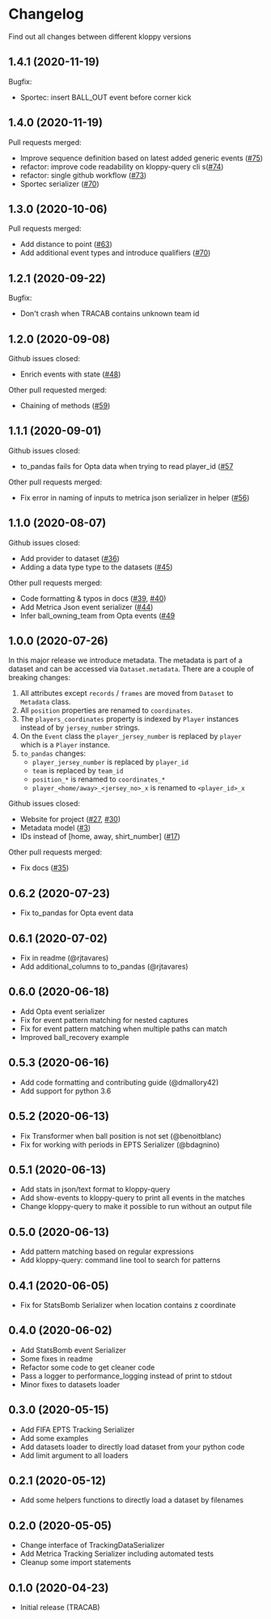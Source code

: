 # Changelog

Find out all changes between different kloppy versions

## 1.4.1 (2020-11-19)

Bugfix:

- Sportec: insert BALL_OUT event before corner kick  

## 1.4.0 (2020-11-19)
Pull requests merged:

- Improve sequence definition based on latest added generic events ([#75](https://github.com/PySport/kloppy/pull/75))
- refactor: improve code readability on kloppy-query cli s([#74](https://github.com/PySport/kloppy/pull/74))
- refactor: single github workflow ([#73](https://github.com/PySport/kloppy/pull/73))
- Sportec serializer ([#70](https://github.com/PySport/kloppy/pull/71))


## 1.3.0 (2020-10-06)
Pull requests merged:

- Add distance to point ([#63](https://github.com/PySport/kloppy/pull/63))
- Add additional event types and introduce qualifiers ([#70](https://github.com/PySport/kloppy/pull/70))

## 1.2.1 (2020-09-22)
Bugfix:

- Don't crash when TRACAB contains unknown team id

## 1.2.0 (2020-09-08)
Github issues closed:

- Enrich events with state ([#48](https://github.com/PySport/kloppy/issues/48))

Other pull requested merged:

- Chaining of methods ([#59](https://github.com/PySport/kloppy/pull/59))

## 1.1.1 (2020-09-01)
Github issues closed:

- to_pandas fails for Opta data when trying to read player_id ([#57](https://github.com/PySport/kloppy/issues/57)

Other pull requests merged:

- Fix error in naming of inputs to metrica json serializer in helper ([#56](https://github.com/PySport/kloppy/pull/56))

## 1.1.0 (2020-08-07)
Github issues closed:

- Add provider to dataset ([#36](https://github.com/PySport/kloppy/issues/36))
- Adding a data type type to the datasets ([#45](https://github.com/PySport/kloppy/issues/45))

Other pull requests merged:

- Code formatting & typos in docs ([#39](https://github.com/PySport/kloppy/pull/39), [#40](https://github.com/PySport/kloppy/pull/40))
- Add Metrica Json event serializer ([#44](https://github.com/PySport/kloppy/pull/44))
- Infer ball_owning_team from Opta events ([#49](https://github.com/PySport/kloppy/pull/49)

## 1.0.0 (2020-07-26)
In this major release we introduce metadata. The metadata is part of a dataset and can be accessed via `Dataset.metadata`.
There are a couple of breaking changes:

1. All attributes except `records` / `frames` are moved from `Dataset` to `Metadata` class.
2. All `position` properties are renamed to `coordinates`.
3. The `players_coordinates` property is indexed by `Player` instances instead of by `jersey_number` strings.
4. On the `Event` class the `player_jersey_number` is replaced by `player` which is a `Player` instance.
5. `to_pandas` changes:
    - `player_jersey_number` is replaced by `player_id`
    - `team` is replaced by `team_id`
    - `position_*` is renamed to `coordinates_*`
    - `player_<home/away>_<jersey_no>_x` is renamed to `<player_id>_x`

Github issues closed:
- Website for project ([#27](https://github.com/PySport/kloppy/issues/27), [#30](https://github.com/PySport/kloppy/issues/30))
- Metadata model ([#3](https://github.com/PySport/kloppy/issues/3))
- IDs instead of [home, away, shirt_number] ([#17](https://github.com/PySport/kloppy/issues/17))

Other pull requests merged:
- Fix docs ([#35](https://github.com/PySport/kloppy/pull/35))

## 0.6.2 (2020-07-23)
- Fix to_pandas for Opta event data

## 0.6.1 (2020-07-02)
- Fix in readme (@rjtavares)
- Add additional_columns to to_pandas (@rjtavares)

## 0.6.0 (2020-06-18)
- Add Opta event serializer
- Fix for event pattern matching for nested captures
- Fix for event pattern matching when multiple paths can match
- Improved ball_recovery example

## 0.5.3 (2020-06-16)
- Add code formatting and contributing guide (@dmallory42)
- Add support for python 3.6

## 0.5.2 (2020-06-13)
- Fix Transformer when ball position is not set (@benoitblanc)
- Fix for working with periods in EPTS Serializer (@bdagnino)

## 0.5.1 (2020-06-13)
- Add stats in json/text format to kloppy-query
- Add show-events to kloppy-query to print all events in the matches
- Change kloppy-query to make it possible to run without an output file

## 0.5.0 (2020-06-13)
- Add pattern matching based on regular expressions
- Add kloppy-query: command line tool to search for patterns

## 0.4.1 (2020-06-05)
- Fix for StatsBomb Serializer when location contains z coordinate

## 0.4.0 (2020-06-02)
- Add StatsBomb event Serializer
- Some fixes in readme
- Refactor some code to get cleaner code
- Pass a logger to performance_logging instead of print to stdout
- Minor fixes to datasets loader

## 0.3.0 (2020-05-15)
- Add FIFA EPTS Tracking Serializer
- Add some examples
- Add datasets loader to directly load dataset from your python code
- Add limit argument to all loaders

## 0.2.1 (2020-05-12)
- Add some helpers functions to directly load a dataset by filenames

## 0.2.0 (2020-05-05)
- Change interface of TrackingDataSerializer
- Add Metrica Tracking Serializer including automated tests
- Cleanup some import statements

## 0.1.0 (2020-04-23)
- Initial release (TRACAB)
